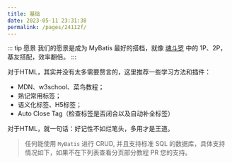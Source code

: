 ```yaml
---
title: 基础
date: 2023-05-11 23:31:38
permalink: /pages/24112f/
---
```


::: tip 愿景
我们的愿景是成为 MyBatis 最好的搭档，就像 [魂斗罗](/img/contra.jpg) 中的 1P、2P，基友搭配，效率翻倍。
:::

对于HTML，其实并没有太多需要赘言的，这里推荐一些学习方法和插件：

* MDN、w3school、菜鸟教程；
* 熟记常用标签；
* 语义化标签、H5标签；
* Auto Close Tag（检查标签是否闭合以及自动补全标签）

对于HTML，就一句话：好记性不如烂笔头，多用才是王道。

> 任何能使用 `MyBatis` 进行 CRUD, 并且支持标准 SQL 的数据库，具体支持情况如下，如果不在下列表查看分页部分教程 PR 您的支持。

